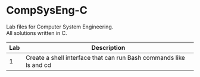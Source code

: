 # CompSysEng-C
Lab files for Computer System Engineering.<br>
All solutions written in C.

Lab | Description
----|------------------------------------------------
1   | Create a shell interface that can run Bash commands like ls and cd
